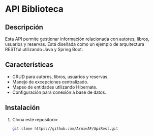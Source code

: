 # API Biblioteca

## Descripción
Esta API permite gestionar información relacionada con autores, libros, usuarios y reservas. Está diseñada como un ejemplo de arquitectura RESTful utilizando Java y Spring Boot.

## Características
- CRUD para autores, libros, usuarios y reservas.
- Manejo de excepciones centralizado.
- Mapeo de entidades utilizando Hibernate.
- Configuración para conexión a base de datos.

## Instalación
1. Clona este repositorio:
   ```bash
   git clone https://github.com/ArnieAF/ApiRest.git
